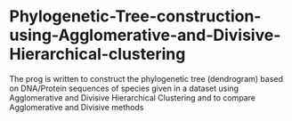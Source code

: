 # Phylogenetic-Tree-construction-using-Agglomerative-and-Divisive-Hierarchical-clustering
The prog is written to construct the phylogenetic tree (dendrogram) based on DNA/Protein sequences of species given in a dataset using Agglomerative and Divisive Hierarchical Clustering and to compare Agglomerative and Divisive methods
